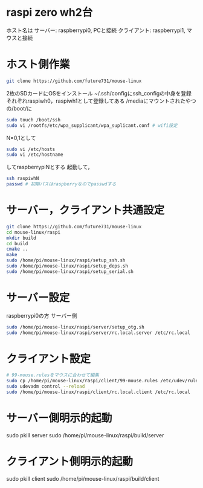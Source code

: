 # raspi zero wh2台
ホスト名は
サーバー: raspberrypi0, PCと接続
クライアント: raspberrypi1, マウスと接続


# ホスト側作業
```bash
git clone https://github.com/future731/mouse-linux
```
2枚のSDカードにOSをインストール
~/.ssh/configにssh_configの中身を登録
それぞれraspiwh0，raspiwh1として登録してある
/mediaにマウントされたやつの/boot/に
```bash
sudo touch /boot/ssh
sudo vi /rootfs/etc/wpa_supplicant/wpa_suplicant.conf # wifi設定
```
N=0,1として
```bash
sudo vi /etc/hosts
sudo vi /etc/hostname
```
してraspberrypiNとする
起動して，
```bash
ssh raspiwhN
passwd # 初期パスはraspberryなのでpasswdする
```

# サーバー，クライアント共通設定
```bash
git clone https://github.com/future731/mouse-linux
cd mouse-linux/raspi
mkdir build
cd build
cmake ..
make
sudo /home/pi/mouse-linux/raspi/setup_ssh.sh
sudo /home/pi/mouse-linux/raspi/setup_deps.sh
sudo /home/pi/mouse-linux/raspi/setup_serial.sh
```

# サーバー設定
raspberrypi0の方
サーバー側
```bash
sudo /home/pi/mouse-linux/raspi/server/setup_otg.sh
sudo /home/pi/mouse-linux/raspi/server/rc.local.server /etc/rc.local
```

# クライアント設定
```bash
# 99-mouse.rulesをマウスに合わせて編集
sudo cp /home/pi/mouse-linux/raspi/client/99-mouse.rules /etc/udev/rules.d
sudo udevadm control --reload
sudo /home/pi/mouse-linux/raspi/client/rc.local.client /etc/rc.local
```

# サーバー側明示的起動
sudo pkill server
sudo /home/pi/mouse-linux/raspi/build/server
# クライアント側明示的起動
sudo pkill client
sudo /home/pi/mouse-linux/raspi/build/client
